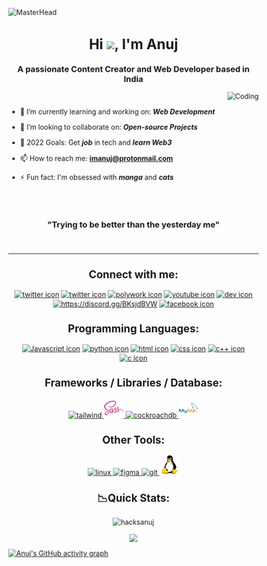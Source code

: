 ![MasterHead](https://qph.fs.quoracdn.net/main-qimg-fa7b4bdc3b2f73e749e5c2c646d4ae13)

<h1 align="center">Hi <img src="https://raw.githubusercontent.com/MartinHeinz/MartinHeinz/master/wave.gif" width="30px">, I'm Anuj</h1>
<h3 align="center">A passionate <strong>Content Creator</strong> and <strong>Web Developer</strong> based in India</h3>
<img align="right" alt="Coding" height="250" src="https://c.tenor.com/tHGomflMSuIAAAAd/cat-computer.gif">


<!--

<img align="right" alt="Coding" width="400" src="https://camo.githubusercontent.com/5ddf73ad3a205111cf8c686f687fc216c2946a75005718c8da5b837ad9de78c9/68747470733a2f2f7468756d62732e6766796361742e636f6d2f4576696c4e657874446576696c666973682d736d616c6c2e676966">

-->

<br />


- 🌱 I’m currently learning and working on: ***Web Development***

- 👯 I’m looking to collaborate on: ***Open-source Projects***

- 🥅 2022 Goals: Get ***job*** in tech and ***learn Web3***

- 📫 How to reach me: **imanuj@protonmail.com**

- ⚡ Fun fact: I'm obsessed with ***manga*** and ***cats***

<br />
<br />

<h3 align="center"><strong>"Trying to be better than the yesterday me"</strong></h3>
<br />

---

<h2 align="center"><strong>Connect with me:</strong></h2>
<p align="center">
<a href="https://twitter.com/hackanuj" target="blank"><img align="center" src="https://img.icons8.com/stickers/100/000000/twitter.png" alt="twitter icon" height="40" width="40" /></a>
<a href="https://www.linkedin.com/in/hackanuj/" target="blank"><img align="center" src="https://img.icons8.com/stickers/100/000000/linkedin.png" alt="twitter icon" height="40" width="40" /></a>
<a href="https://www.polywork.com/hackanuj" target="blank"><img align="center" src="https://res.cloudinary.com/exom/image/upload/v1645256228/icons/polywork-removebg-preview_tttifn.png" alt ="polywork icon" height="35" width="33" /></a>
<a href="https://www.youtube.com/channel/UCVz9w1lgG82yg-NwVxWCQlg" target="blank"><img align="center" src="https://img.icons8.com/stickers/100/000000/youtube-squared.png" alt="youtube icon" height="40" width="40" /></a>
<a href="https://www.youtube.com/channel/UCVz9w1lgG82yg-NwVxWCQlg" target="blank"><img align="center" src="https://d2fltix0v2e0sb.cloudfront.net/dev-rainbow.png" alt="dev icon" height="32" width="32" /></a>
<a href="https://discord.gg/https://discord.gg/BKsjdBVW" target="blank"><img align="center" src="https://raw.githubusercontent.com/rahuldkjain/github-profile-readme-generator/master/src/images/icons/Social/discord.svg" alt="https://discord.gg/BKsjdBVW" height="60" width="40" /></a>
<a href="https://www.imanuj.us" target="blank"><img align="center" src="https://img.icons8.com/stickers/100/000000/facebook.png" alt="facebook icon" height="40" width="40" /></a>
</p>

<h2 align="center"><strong>Programming Languages:</strong></h2>
<p align="center">
<a href="https://www.javascript.com/" target="blank"><img align="center" src="https://img.icons8.com/color/50/000000/javascript--v1.png" alt="Javascript icon" height="45" width="45" /></a>
<a href="https://www.python.org/" target="blank"><img align="center" src="https://img.icons8.com/dusk/50/000000/python.png" alt="python icon" height="40" width="40" /></a>
<a href="https://html.com/" target="blank"><img align="center" src="https://img.icons8.com/color/50/000000/html-5--v1.png" alt="html icon" height="43" width="42" /></a>
<a href="https://www.w3.org/Style/CSS/Overview.en.html" target="blank"><img align="center" src="https://img.icons8.com/color/50/000000/css3.png" alt="css icon" height="43" width="42" /></a>
<a href="https://isocpp.org/" target="blank"><img align="center" src="https://img.icons8.com/color/50/000000/c-plus-plus-logo.png" alt="c++ icon" height="42" width="42" /></a>
<a href="https://www.w3.org/Style/CSS/Overview.en.html" target="blank" rel="noreferrer"><img align="center" src="https://img.icons8.com/color/50/000000/c-programming.png" alt="c icon" height="42" width="42" /></a>
</p>

<h2 align="center"><strong>Frameworks / Libraries / Database:</strong></h2>
<p align="center">
<a href="https://tailwindcss.com/" target="_blank" rel="noreferrer"> <img src="https://www.vectorlogo.zone/logos/tailwindcss/tailwindcss-icon.svg" alt="tailwind" width="40" height="40"/> </a>
<a href="https://sass-lang.com" target="_blank" rel="noreferrer"> <img src="https://raw.githubusercontent.com/devicons/devicon/master/icons/sass/sass-original.svg" alt="sass" width="40" height="40"/> </a>
<a href="https://www.cockroachlabs.com/product/cockroachdb/" target="_blank" rel="noreferrer"> <img src="https://cdn.worldvectorlogo.com/logos/cockroachdb.svg" alt="cockroachdb" width="40" height="40"/> </a> 
<a href="https://www.mysql.com/" target="_blank" rel="noreferrer"> <img src="https://raw.githubusercontent.com/devicons/devicon/master/icons/mysql/mysql-original-wordmark.svg" alt="mysql" width="40" height="40"/> </a>
</p>

<h2 align="center"><strong>Other Tools:</strong></h2>
<p align="center">
<a href="https://code.visualstudio.com/" target="_blank" rel="noreferrer"> <img src="https://img.icons8.com/nolan/96/visual-studio.png" alt="linux" width="40" height="40"/> </a> 
<a href="https://www.figma.com/" target="_blank" rel="noreferrer"> <img src="https://www.vectorlogo.zone/logos/figma/figma-icon.svg" alt="figma" width="40" height="40"/> </a> 
<a href="https://git-scm.com/" target="_blank" rel="noreferrer"> <img src="https://www.vectorlogo.zone/logos/git-scm/git-scm-icon.svg" alt="git" width="40" height="40"/> </a> 
<a href="https://www.linux.org/" target="_blank" rel="noreferrer"> <img src="https://raw.githubusercontent.com/devicons/devicon/master/icons/linux/linux-original.svg" alt="linux" width="40" height="40"/> </a> 
</p>


<h2 align="center">📉<strong>Quick Stats:</strong></h2>

<p align="center"><img align="center" src="https://github-readme-streak-stats.herokuapp.com/?user=hacksanuj&theme=jolly" alt="hacksanuj" /></p>
<p align="center"><a href="https://github.com/hacksanuj/hacksanuj">
  <img align="center" src="https://github-readme-stats.vercel.app/api?username=hacksanuj&theme=jollu&show_icons=true" />
</p>
                                                                                                      
<!-- <p align="center">
<a href="https://github.com/hacksanuj/hacksanuj">
  <img align="center" src="https://github-readme-stats.vercel.app/api/top-langs/?username=hacksanuj&hide=java,html,tex&bg_color=30,e96443,904e95&title_color=fff&text_color=fff&langs_count=3" alt="stats"/>
</a> 
<a href="https://github.com/hacksanuj/hacksanuj">
  <img align="center" src="https://github-readme-stats.vercel.app/api?username=hacksanuj&bg_color=30,e96443,904e95&title_color=fff&text_color=fff" alt="Stats" />
  </a></p> -->
  
  [![Anuj's GitHub activity graph](https://activity-graph.herokuapp.com/graph?username=hacksanuj&&theme=default)](https://github.com/hacksanuj)
